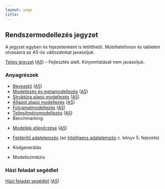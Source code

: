 ```yaml
---
layout: page
title:
---
```


## Rendszermodellezés jegyzet

A jegyzet egyben és fejezetenként is letölthető. Mobiltelefonon és tableten olvasásra az A5-ös változatokat javasoljuk.

[Teljes jegyzet](rendszermodellezes.pdf) ([A5](rendszermodellezes-mobile.pdf)) &ndash; Fejlesztés alatt. Kinyomtatását nem javasoljuk.

### Anyagrészek

* [Bevezető](bevezeto.pdf) ([A5](bevezeto-mobile.pdf))
* [Modellezés és metamodellezés](modellezes-es-metamodellezes.pdf) ([A5](modellezes-es-metamodellezes-mobile.pdf))
* [Struktúra alapú modellezés](struktura-alapu-modellezes.pdf) ([A5](struktura-alapu-modellezes-mobile.pdf))
* [Állapot alapú modellezés](allapot-alapu-modellezes.pdf) ([A5](allapot-alapu-modellezes-mobile.pdf))
* [Folyamatmodellezés](folyamatmodellezes.pdf) ([A5](folyamatmodellezes-mobile.pdf))
* [Teljesítménymodellezés](teljesitmenymodellezes.pdf) ([A5](teljesitmenymodellezes-mobile.pdf))
* Benchmarking
<!--* [Benchmarking](benchmarking.pdf) ([A5](benchmarking-mobile.pdf))-->
* [Modellek ellenőrzése](modellek-ellenorzese.pdf) ([A5](modellek-ellenorzese-mobile.pdf))
<!--* Modellek fejlesztése-->
<!--* [Modellek fejlesztése](modellek-fejlesztese.pdf) ([A5](modellek-fejlesztese-mobile.pdf))-->
* [Felderítő adatelemzés](felderito-adatelemzes-konyvfejezet.pdf) (az [Intelligens adatelemzés](http://www.interkonyv.hu/konyvek/antal_peter_intelligens_adatelemzes) c. könyv 5. fejezete)
<!--* [Felderítő adatelemzés](felderito-adatelemzes.pdf) ([A5](felderito-adatelemzes-mobile.pdf))-->
* Kódgenerálás
<!--* [Kódgenerálás](kodgeneralas.pdf) ([A5](kodgeneralas-mobile.pdf))-->
* Modellszintézis
<!--* [Modellszintézs](modellszintezis.pdf) ([A5](modellszintezis-mobile.pdf))-->

### Házi feladat segédlet

[Házi feladat segédlet](hf.pdf) ([A5](hf-mobile.pdf))
